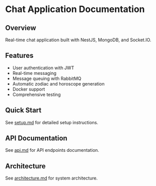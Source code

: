 # Chat Application Documentation

## Overview

Real-time chat application built with NestJS, MongoDB, and Socket.IO.

## Features

- User authentication with JWT
- Real-time messaging
- Message queuing with RabbitMQ
- Automatic zodiac and horoscope generation
- Docker support
- Comprehensive testing

## Quick Start

See [setup.md](./setup.md) for detailed setup instructions.

## API Documentation

See [api.md](./api.md) for API endpoints documentation.

## Architecture

See [architecture.md](./architecture.md) for system architecture.
